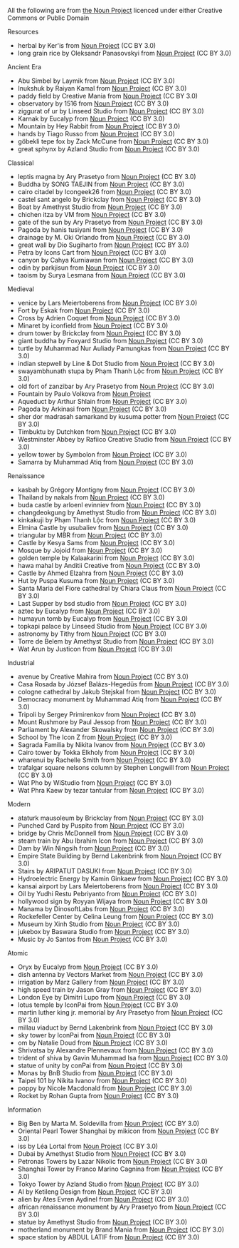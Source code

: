 All the following are from [the Noun Project](https://thenounproject.com) licenced under either Creative Commons or Public Domain

Resources

- herbal by Ker'is from <a href="https://thenounproject.com/browse/icons/term/herbal/" target="_blank" title="herbal Icons">Noun Project</a> (CC BY 3.0)
- long grain rice by Oleksandr Panasovskyi from <a href="https://thenounproject.com/browse/icons/term/long-grain-rice/" target="_blank" title="long grain rice Icons">Noun Project</a> (CC BY 3.0)

Ancient Era

- Abu Simbel by Laymik from <a href="https://thenounproject.com/browse/icons/term/abu-simbel/" target="_blank" title="Abu Simbel Icons">Noun Project</a> (CC BY 3.0)
- Inukshuk by Raiyan Kamal from <a href="https://thenounproject.com/browse/icons/term/inukshuk/" target="_blank" title="Inukshuk Icons">Noun Project</a> (CC BY 3.0)
- paddy field by Creative Mania from <a href="https://thenounproject.com/browse/icons/term/paddy-field/" target="_blank" title="paddy field Icons">Noun Project</a> (CC BY 3.0)
- observatory by 1516 from <a href="https://thenounproject.com/browse/icons/term/observatory/" target="_blank" title="observatory Icons">Noun Project</a> (CC BY 3.0)
- ziggurat of ur by Linseed Studio from <a href="https://thenounproject.com/browse/icons/term/ziggurat-of-ur/" target="_blank" title="ziggurat of ur Icons">Noun Project</a> (CC BY 3.0)
- Karnak by Eucalyp from <a href="https://thenounproject.com/browse/icons/term/karnak/" target="_blank" title="Karnak Icons">Noun Project</a> (CC BY 3.0)
- Mountain by Hey Rabbit from <a href="https://thenounproject.com/browse/icons/term/mountain/" target="_blank" title="Mountain Icons">Noun Project</a> (CC BY 3.0)
- hands by Tiago Russo from <a href="https://thenounproject.com/browse/icons/term/hands/" target="_blank" title="hands Icons">Noun Project</a> (CC BY 3.0)
- göbekli tepe fox by Zack McCune from <a href="https://thenounproject.com/browse/icons/term/gobekli-tepe-fox/" target="_blank" title="göbekli tepe fox Icons">Noun Project</a> (CC BY 3.0)
- great sphynx by Azland Studio from <a href="https://thenounproject.com/browse/icons/term/great-sphynx/" target="_blank" title="great sphynx Icons">Noun Project</a> (CC BY 3.0)

Classical

- leptis magna by Ary Prasetyo from <a href="https://thenounproject.com/browse/icons/term/leptis-magna/" target="_blank" title="leptis magna Icons">Noun Project</a> (CC BY 3.0)
-  Buddha by SONG TAEJIN from <a href="https://thenounproject.com/browse/icons/term/buddha/" target="_blank" title="Buddha Icons">Noun Project</a> (CC BY 3.0)
- cairo citadel by Icongeek26 from <a href="https://thenounproject.com/browse/icons/term/cairo-citadel/" target="_blank" title="cairo citadel Icons">Noun Project</a> (CC BY 3.0)
- castel sant angelo by Brickclay from <a href="https://thenounproject.com/browse/icons/term/castel-sant-angelo/" target="_blank" title="castel sant angelo Icons">Noun Project</a> (CC BY 3.0)
- Boat by Amethyst Studio from <a href="https://thenounproject.com/browse/icons/term/boat/" target="_blank" title="Boat Icons">Noun Project</a> (CC BY 3.0)
- chichen itza by VM from <a href="https://thenounproject.com/browse/icons/term/chichen-itza/" target="_blank" title="chichen itza Icons">Noun Project</a> (CC BY 3.0)
- gate of the sun by Ary Prasetyo from <a href="https://thenounproject.com/browse/icons/term/gate-of-the-sun/" target="_blank" title="gate of the sun Icons">Noun Project</a> (CC BY 3.0)
- Pagoda by hanis tusiyani from <a href="https://thenounproject.com/browse/icons/term/pagoda/" target="_blank" title="Pagoda Icons">Noun Project</a> (CC BY 3.0)
- drainage by M. Oki Orlando from <a href="https://thenounproject.com/browse/icons/term/drainage/" target="_blank" title="drainage Icons">Noun Project</a> (CC BY 3.0)
- great wall by Dio Sugiharto from <a href="https://thenounproject.com/browse/icons/term/great-wall/" target="_blank" title="great wall Icons">Noun Project</a> (CC BY 3.0)
- Petra by Icons Cart from <a href="https://thenounproject.com/browse/icons/term/petra/" target="_blank" title="Petra Icons">Noun Project</a> (CC BY 3.0)
- canyon by Cahya Kurniawan from <a href="https://thenounproject.com/browse/icons/term/canyon/" target="_blank" title="canyon Icons">Noun Project</a> (CC BY 3.0)
- odin by parkjisun from <a href="https://thenounproject.com/browse/icons/term/odin/" target="_blank" title="odin Icons">Noun Project</a> (CC BY 3.0)
- taoism by Surya Lesmana from <a href="https://thenounproject.com/browse/icons/term/taoism/" target="_blank" title="taoism Icons">Noun Project</a> (CC BY 3.0)

Medieval

- venice by Lars Meiertoberens from <a href="https://thenounproject.com/browse/icons/term/venice/" target="_blank" title="venice Icons">Noun Project</a> (CC BY 3.0)
- Fort by Eskak from <a href="https://thenounproject.com/browse/icons/term/fort/" target="_blank" title="Fort Icons">Noun Project</a> (CC BY 3.0)
- Cross by Adrien Coquet from <a href="https://thenounproject.com/browse/icons/term/cross/" target="_blank" title="Cross Icons">Noun Project</a> (CC BY 3.0)
- Minaret by iconfield from <a href="https://thenounproject.com/browse/icons/term/minaret/" target="_blank" title="Minaret Icons">Noun Project</a> (CC BY 3.0)
- drum tower by Brickclay from <a href="https://thenounproject.com/browse/icons/term/drum-tower/" target="_blank" title="drum tower Icons">Noun Project</a> (CC BY 3.0)
- giant buddha by Foxyard Studio from <a href="https://thenounproject.com/browse/icons/term/giant-buddha/" target="_blank" title="giant buddha Icons">Noun Project</a> (CC BY 3.0)
- turtle by Muhammad Nur Auliady Pamungkas from <a href="https://thenounproject.com/browse/icons/term/turtle/" target="_blank" title="turtle Icons">Noun Project</a> (CC BY 3.0)
- indian stepwell by Line & Dot Studio from <a href="https://thenounproject.com/browse/icons/term/indian-stepwell/" target="_blank" title="indian stepwell Icons">Noun Project</a> (CC BY 3.0)
- swayambhunath stupa by Phạm Thanh Lộc from <a href="https://thenounproject.com/browse/icons/term/swayambhunath-stupa/" target="_blank" title="swayambhunath stupa Icons">Noun Project</a> (CC BY 3.0)
- old fort of zanzibar by Ary Prasetyo from <a href="https://thenounproject.com/browse/icons/term/old-fort-of-zanzibar/" target="_blank" title="old fort of zanzibar Icons">Noun Project</a> (CC BY 3.0)
- Fountain by Paulo Volkova from <a href="https://thenounproject.com/icon/fountain-3837/" target="_blank" title="Fountain">Noun Project</a>
- Aqueduct by Arthur Shlain from <a href="https://thenounproject.com/browse/icons/term/aqueduct/" target="_blank" title="Aqueduct Icons">Noun Project</a> (CC BY 3.0)
- Pagoda by Arkinasi from <a href="https://thenounproject.com/browse/icons/term/pagoda/" target="_blank" title="Pagoda Icons">Noun Project</a> (CC BY 3.0)
- sher dor madrasah samarkand by kusuma potter from <a href="https://thenounproject.com/browse/icons/term/sher-dor-madrasah-samarkand/" target="_blank" title="sher dor madrasah samarkand Icons">Noun Project</a> (CC BY 3.0)
- Timbuktu by Dutchken from <a href="https://thenounproject.com/browse/icons/term/timbuktu/" target="_blank" title="Timbuktu Icons">Noun Project</a> (CC BY 3.0)
- Westminster Abbey by Rafiico Creative Studio from <a href="https://thenounproject.com/browse/icons/term/westminster-abbey/" target="_blank" title="Westminster Abbey Icons">Noun Project</a> (CC BY 3.0)
- yellow tower by Symbolon from <a href="https://thenounproject.com/browse/icons/term/yellow-tower/" target="_blank" title="yellow tower Icons">Noun Project</a> (CC BY 3.0)
- Samarra by Muhammad Atiq from <a href="https://thenounproject.com/browse/icons/term/samarra/" target="_blank" title="Samarra Icons">Noun Project</a> (CC BY 3.0)

Renaissance

  - kasbah by Grégory Montigny from <a href="https://thenounproject.com/browse/icons/term/kasbah/" target="_blank" title="kasbah Icons">Noun Project</a> (CC BY 3.0)
  - Thailand by nakals from <a href="https://thenounproject.com/browse/icons/term/thailand/" target="_blank" title="Thailand Icons">Noun Project</a> (CC BY 3.0)
  - buda castle by arloenl evinniev from <a href="https://thenounproject.com/browse/icons/term/buda-castle/" target="_blank" title="buda castle Icons">Noun Project</a> (CC BY 3.0)
  - changdeokgung by Amethyst Studio from <a href="https://thenounproject.com/browse/icons/term/changdeokgung/" target="_blank" title="changdeokgung Icons">Noun Project</a> (CC BY 3.0)
  - kinkakuji by Phạm Thanh Lộc from <a href="https://thenounproject.com/browse/icons/term/kinkakuji/" target="_blank" title="kinkakuji Icons">Noun Project</a> (CC BY 3.0)
  - Elmina Castle by usubaliev from <a href="https://thenounproject.com/browse/icons/term/elmina-castle/" target="_blank" title="Elmina Castle Icons">Noun Project</a> (CC BY 3.0)
  - triangular by MBR from <a href="https://thenounproject.com/browse/icons/term/triangular/" target="_blank" title="triangular Icons">Noun Project</a> (CC BY 3.0)
  - Castle by Kesya Sams from <a href="https://thenounproject.com/browse/icons/term/castle/" target="_blank" title="Castle Icons">Noun Project</a> (CC BY 3.0)
  - Mosque by Jojoid from <a href="https://thenounproject.com/browse/icons/term/mosque/" target="_blank" title="Mosque Icons">Noun Project</a> (CC BY 3.0)
  - golden temple by Kalaakarini from <a href="https://thenounproject.com/browse/icons/term/golden-temple/" target="_blank" title="golden temple Icons">Noun Project</a> (CC BY 3.0)
  - hawa mahal by Anditii Creative from <a href="https://thenounproject.com/browse/icons/term/hawa-mahal/" target="_blank" title="hawa mahal Icons">Noun Project</a> (CC BY 3.0)
  - Castle by Ahmed Elzahra from <a href="https://thenounproject.com/browse/icons/term/castle/" target="_blank" title="Castle Icons">Noun Project</a> (CC BY 3.0)
  - Hut by Puspa Kusuma from <a href="https://thenounproject.com/browse/icons/term/hut/" target="_blank" title="Hut Icons">Noun Project</a> (CC BY 3.0)
  - Santa Maria del Fiore cathedral by Chiara Claus from <a href="https://thenounproject.com/browse/icons/term/santa-maria-del-fiore-cathedral/" target="_blank" title="Santa Maria del Fiore cathedral Icons">Noun Project</a> (CC BY 3.0)
  - Last Supper by bsd studio from <a href="https://thenounproject.com/browse/icons/term/last-supper/" target="_blank" title="Last Supper Icons">Noun Project</a> (CC BY 3.0)
  - aztec by Eucalyp from <a href="https://thenounproject.com/browse/icons/term/aztec/" target="_blank" title="aztec Icons">Noun Project</a> (CC BY 3.0)
  - humayun tomb by Eucalyp from <a href="https://thenounproject.com/browse/icons/term/humayun-tomb/" target="_blank" title="humayun tomb Icons">Noun Project</a> (CC BY 3.0)
  - topkapi palace by Linseed Studio from <a href="https://thenounproject.com/browse/icons/term/topkapi-palace/" target="_blank" title="topkapi palace Icons">Noun Project</a> (CC BY 3.0)
  - astronomy by Tithy from <a href="https://thenounproject.com/browse/icons/term/astronomy/" target="_blank" title="astronomy Icons">Noun Project</a> (CC BY 3.0)
  - Torre de Belem by Amethyst Studio from <a href="https://thenounproject.com/browse/icons/term/torre-de-belem/" target="_blank" title="Torre de Belem Icons">Noun Project</a> (CC BY 3.0)
  - Wat Arun by Justicon from <a href="https://thenounproject.com/browse/icons/term/wat-arun/" target="_blank" title="Wat Arun Icons">Noun Project</a> (CC BY 3.0)
 
  Industrial

  - avenue by Creative Mahira from <a href="https://thenounproject.com/browse/icons/term/avenue/" target="_blank" title="avenue Icons">Noun Project</a> (CC BY 3.0)
  - Casa Rosada by József Balázs-Hegedüs from <a href="https://thenounproject.com/browse/icons/term/casa-rosada/" target="_blank" title="Casa Rosada Icons">Noun Project</a> (CC BY 3.0)
  - cologne cathedral by Jakub Stejskal from <a href="https://thenounproject.com/browse/icons/term/cologne-cathedral/" target="_blank" title="cologne cathedral Icons">Noun Project</a> (CC BY 3.0)
  - Democracy monument by Muhammad Atiq from <a href="https://thenounproject.com/browse/icons/term/democracy-monument/" target="_blank" title="Democracy monument Icons">Noun Project</a> (CC BY 3.0)
  - Tripoli by Sergey Primirenkov from <a href="https://thenounproject.com/browse/icons/term/tripoli/" target="_blank" title="Tripoli Icons">Noun Project</a> (CC BY 3.0)
  - Mount Rushmore by Paul Jessop from <a href="https://thenounproject.com/browse/icons/term/mount-rushmore/" target="_blank" title="Mount Rushmore Icons">Noun Project</a> (CC BY 3.0)
  - Parliament by Alexander Skowalsky from <a href="https://thenounproject.com/browse/icons/term/parliament/" target="_blank" title="Parliament Icons">Noun Project</a> (CC BY 3.0)
  - School by The Icon Z from <a href="https://thenounproject.com/browse/icons/term/school/" target="_blank" title="School Icons">Noun Project</a> (CC BY 3.0)
  - Sagrada Familia by Nikita Ivanov from <a href="https://thenounproject.com/browse/icons/term/sagrada-familia/" target="_blank" title="Sagrada Familia Icons">Noun Project</a> (CC BY 3.0)
  - Cairo tower by Tokka Elkholy from <a href="https://thenounproject.com/browse/icons/term/cairo-tower/" target="_blank" title="Cairo tower Icons">Noun Project</a> (CC BY 3.0)
  - wharenui by Rachelle Smith from <a href="https://thenounproject.com/browse/icons/term/wharenui/" target="_blank" title="wharenui Icons">Noun Project</a> (CC BY 3.0)
  - trafalgar square nelsons column by Stephen Longwill from <a href="https://thenounproject.com/browse/icons/term/trafalgar-square-nelsons-column/" target="_blank" title="trafalgar square nelsons column Icons">Noun Project</a> (CC BY 3.0)
  - Wat Pho by WiStudio from <a href="https://thenounproject.com/browse/icons/term/wat-pho/" target="_blank" title="Wat Pho Icons">Noun Project</a> (CC BY 3.0)
  - Wat Phra Kaew by tezar tantular from <a href="https://thenounproject.com/browse/icons/term/wat-phra-kaew/" target="_blank" title="Wat Phra Kaew Icons">Noun Project</a> (CC BY 3.0)

  Modern

  - ataturk mausoleum by Brickclay from <a href="https://thenounproject.com/browse/icons/term/ataturk-mausoleum/" target="_blank" title="ataturk mausoleum Icons">Noun Project</a> (CC BY 3.0)
  - Punched Card by Puspito from <a href="https://thenounproject.com/browse/icons/term/punched-card/" target="_blank" title="Punched Card Icons">Noun Project</a> (CC BY 3.0)
  - bridge by Chris McDonnell from <a href="https://thenounproject.com/browse/icons/term/bridge/" target="_blank" title="bridge Icons">Noun Project</a> (CC BY 3.0)
  - steam train by Abu Ibrahim Icon from <a href="https://thenounproject.com/browse/icons/term/steam-train/" target="_blank" title="steam train Icons">Noun Project</a> (CC BY 3.0)
  - Dam by Win Ningsih from <a href="https://thenounproject.com/browse/icons/term/dam/" target="_blank" title="Dam Icons">Noun Project</a> (CC BY 3.0)
  - Empire State Building by Bernd Lakenbrink from <a href="https://thenounproject.com/browse/icons/term/empire-state-building/" target="_blank" title="Empire State Building Icons">Noun Project</a> (CC BY 3.0)
  - Stairs by ARIPATUT DASUKI from <a href="https://thenounproject.com/browse/icons/term/stairs/" target="_blank" title="Stairs Icons">Noun Project</a> (CC BY 3.0)
  - Hydroelectric Energy by Kamin Ginkaew from <a href="https://thenounproject.com/browse/icons/term/hydroelectric-energy/" target="_blank" title="Hydroelectric Energy Icons">Noun Project</a> (CC BY 3.0)
  - kansai airport by Lars Meiertoberens from <a href="https://thenounproject.com/browse/icons/term/kansai-airport/" target="_blank" title="kansai airport Icons">Noun Project</a> (CC BY 3.0)
  - Oil by Yudhi Restu Pebriyanto from <a href="https://thenounproject.com/browse/icons/term/oil/" target="_blank" title="Oil Icons">Noun Project</a> (CC BY 3.0)
  - hollywood sign by Royyan Wijaya from <a href="https://thenounproject.com/browse/icons/term/hollywood-sign/" target="_blank" title="hollywood sign Icons">Noun Project</a> (CC BY 3.0)
  - Manama by DinosoftLabs from <a href="https://thenounproject.com/browse/icons/term/manama/" target="_blank" title="Manama Icons">Noun Project</a> (CC BY 3.0)
  - Rockefeller Center by Celina Leung from <a href="https://thenounproject.com/browse/icons/term/rockefeller-center/" target="_blank" title="Rockefeller Center Icons">Noun Project</a> (CC BY 3.0)
  - Museum by Xinh Studio from <a href="https://thenounproject.com/browse/icons/term/museum/" target="_blank" title="Museum Icons">Noun Project</a> (CC BY 3.0)
  - jukebox by Baswara Studio from <a href="https://thenounproject.com/browse/icons/term/jukebox/" target="_blank" title="jukebox Icons">Noun Project</a> (CC BY 3.0)
  - Music by Jo Santos from <a href="https://thenounproject.com/browse/icons/term/music/" target="_blank" title="Music Icons">Noun Project</a> (CC BY 3.0)

  Atomic

  - Oryx by Eucalyp from <a href="https://thenounproject.com/browse/icons/term/oryx/" target="_blank" title="Oryx Icons">Noun Project</a> (CC BY 3.0)
  - dish antenna by Vectors Market from <a href="https://thenounproject.com/browse/icons/term/dish-antenna/" target="_blank" title="dish antenna Icons">Noun Project</a> (CC BY 3.0)
  - irrigation by Marz Gallery from <a href="https://thenounproject.com/browse/icons/term/irrigation/" target="_blank" title="irrigation Icons">Noun Project</a> (CC BY 3.0)
  - high speed train by Jason Gray from <a href="https://thenounproject.com/browse/icons/term/high-speed-train/" target="_blank" title="high speed train Icons">Noun Project</a> (CC BY 3.0)
  - London Eye by Dimitri Lupo from <a href="https://thenounproject.com/browse/icons/term/london-eye/" target="_blank" title="London Eye Icons">Noun Project</a> (CC BY 3.0)
  - lotus temple by IconPai from <a href="https://thenounproject.com/browse/icons/term/lotus-temple/" target="_blank" title="lotus temple Icons">Noun Project</a> (CC BY 3.0)
  - martin luther king jr. memorial by Ary Prasetyo from <a href="https://thenounproject.com/browse/icons/term/martin-luther-king-jr-memorial/" target="_blank" title="martin luther king jr. memorial Icons">Noun Project</a> (CC BY 3.0)
  - millau viaduct by Bernd Lakenbrink from <a href="https://thenounproject.com/browse/icons/term/millau-viaduct/" target="_blank" title="millau viaduct Icons">Noun Project</a> (CC BY 3.0)
  - sky tower by IconPai from <a href="https://thenounproject.com/browse/icons/term/sky-tower/" target="_blank" title="sky tower Icons">Noun Project</a> (CC BY 3.0)
  - om by Natalie Doud from <a href="https://thenounproject.com/browse/icons/term/om/" target="_blank" title="om Icons">Noun Project</a> (CC BY 3.0)
  - Shrivatsa by Alexandre Plennevaux from <a href="https://thenounproject.com/browse/icons/term/shrivatsa/" target="_blank" title="Shrivatsa Icons">Noun Project</a> (CC BY 3.0)
  - trident of shiva by Gavin Muhammad Isa from <a href="https://thenounproject.com/browse/icons/term/trident-of-shiva/" target="_blank" title="trident of shiva Icons">Noun Project</a> (CC BY 3.0)
  - statue of unity by conPai from <a href="https://thenounproject.com/icon/statue-of-unity-6819946/">Noun Project</a> (CC BY 3.0)
  - Monas by BnB Studio from <a href="https://thenounproject.com/browse/icons/term/monas/" target="_blank" title="Monas Icons">Noun Project</a> (CC BY 3.0)
  - Taipei 101 by Nikita Ivanov from <a href="https://thenounproject.com/browse/icons/term/taipei-101/" target="_blank" title="Taipei 101 Icons">Noun Project</a> (CC BY 3.0)
  - poppy by Nicole Macdonald from <a href="https://thenounproject.com/browse/icons/term/poppy/" target="_blank" title="poppy Icons">Noun Project</a> (CC BY 3.0)
  - Rocket by Rohan Gupta from <a href="https://thenounproject.com/browse/icons/term/rocket/" target="_blank" title="Rocket Icons">Noun Project</a> (CC BY 3.0)

  Information

  - Big Ben by Marta M. Soldevilla from <a href="https://thenounproject.com/browse/icons/term/big-ben/" target="_blank" title="Big Ben Icons">Noun Project</a> (CC BY 3.0)
  - Oriental Pearl Tower Shanghai by mikicon from <a href="https://thenounproject.com/browse/icons/term/oriental-pearl-tower-shanghai/" target="_blank" title="Oriental Pearl Tower Shanghai Icons">Noun Project</a> (CC BY 3.0)
  - iss by Léa Lortal from <a href="https://thenounproject.com/browse/icons/term/iss/" target="_blank" title="iss Icons">Noun Project</a> (CC BY 3.0)
  - Dubai by Amethyst Studio from <a href="https://thenounproject.com/browse/icons/term/dubai/" target="_blank" title="Dubai Icons">Noun Project</a> (CC BY 3.0)
  - Petronas Towers by Lazar Nikolic from <a href="https://thenounproject.com/browse/icons/term/petronas-towers/" target="_blank" title="Petronas Towers Icons">Noun Project</a> (CC BY 3.0)
  - Shanghai Tower by Franco Marino Cagnina from <a href="https://thenounproject.com/browse/icons/term/shanghai-tower/" target="_blank" title="Shanghai Tower Icons">Noun Project</a> (CC BY 3.0)
  - Tokyo Tower by Azland Studio from <a href="https://thenounproject.com/browse/icons/term/tokyo-tower/" target="_blank" title="Tokyo Tower Icons">Noun Project</a> (CC BY 3.0)
  - AI by Ketileng Design from <a href="https://thenounproject.com/browse/icons/term/ai/" target="_blank" title="AI Icons">Noun Project</a> (CC BY 3.0)
  - alien by Ates Evren Aydinel from <a href="https://thenounproject.com/browse/icons/term/alien/" target="_blank" title="alien Icons">Noun Project</a> (CC BY 3.0)
  - african renaissance monument by Ary Prasetyo from <a href="https://thenounproject.com/icon/african-renaissance-monument-4596213/">Noun Project</a> (CC BY 3.0)
  - statue by Amethyst Studio from <a href="https://thenounproject.com/browse/icons/term/statue/" target="_blank" title="statue Icons">Noun Project</a> (CC BY 3.0)
  - motherland monument by Brand Mania from <a href="https://thenounproject.com/browse/icons/term/motherland-monument/" target="_blank" title="motherland monument Icons">Noun Project</a> (CC BY 3.0)
  - space station by ABDUL LATIF from <a href="https://thenounproject.com/browse/icons/term/space-station/" target="_blank" title="space station Icons">Noun Project</a> (CC BY 3.0)
